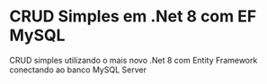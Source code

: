 # CRUD Simples em .Net 8 com EF MySQL

CRUD simples utilizando o mais novo .Net 8 com Entity Framework conectando ao banco MySQL Server